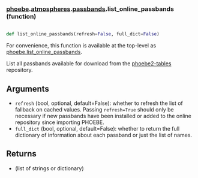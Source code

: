 ### [phoebe](phoebe.md).[atmospheres](phoebe.atmospheres.md).[passbands](phoebe.atmospheres.passbands.md).list_online_passbands (function)


```py

def list_online_passbands(refresh=False, full_dict=False)

```



For convenience, this function is available at the top-level as
[phoebe.list_online_passbands](phoebe.list_online_passbands.md).

List all passbands available for download from the
[phoebe2-tables](https://github.com/phoebe-project/phoebe2-tables) repository.

Arguments
---------
* `refresh` (bool, optional, default=False): whether to refresh the list
    of fallback on cached values.  Passing `refresh=True` should only
    be necessary if new passbands have been installed or added to the
    online repository since importing PHOEBE.
* `full_dict` (bool, optional, default=False): whether to return the full
    dictionary of information about each passband or just the list
    of names.

Returns
--------
* (list of strings or dictionary)


